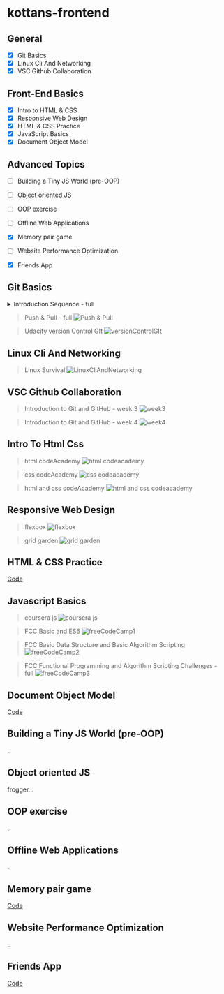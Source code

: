 # kottans-frontend

## General
- [x] Git Basics
- [x] Linux Cli And Networking
- [x] VSC Github Collaboration

## Front-End Basics
- [x] Intro to HTML & CSS
- [x] Responsive Web Design
- [x] HTML & CSS Practice
- [x] JavaScript Basics
- [x] Document Object Model 

## Advanced Topics
- [ ] Building a Tiny JS World (pre-OOP) 
- [ ] Object oriented JS 
- [ ] OOP exercise
- [ ] Offline Web Applications 
- [x] Memory pair game
- [ ] Website Performance Optimization 
- [x] Friends App 


## Git Basics

<details>
  <summary>Introduction Sequence - full</summary>

  ![Introduction Sequence](https://github.com/AsaMitaka/kottans-frontend/blob/main/Git_Basics/Introduction%20Sequence.png)

</details>

> Push & Pull - full
![Push & Pull](https://github.com/AsaMitaka/kottans-frontend/blob/main/Git_Basics/Push%20%26%20Pull.png)

> Udacity version Control GIt
![versionControlGIt](https://github.com/AsaMitaka/kottans-frontend/blob/main/Git_Basics/versionControlGIt.png)

## Linux Cli And Networking 

> Linux Survival 
![LinuxCliAndNetworking](https://github.com/AsaMitaka/kottans-frontend/blob/main/LinuxCliAndNetworking/linux.png)

## VSC Github Collaboration 

> Introduction to Git and GitHub - week 3
![week3](https://github.com/AsaMitaka/kottans-frontend/blob/main/vscGithubCollaboration/week%203.png)

> Introduction to Git and GitHub - week 4
![week4](https://github.com/AsaMitaka/kottans-frontend/blob/main/vscGithubCollaboration/week4.png)

## Intro To Html Css 

> html codeAcademy
![html codeacademy](https://github.com/AsaMitaka/kottans-frontend/blob/main/introToHtmlCss/html%20codeacademy.png)

> css codeAcademy
![css codeacademy](https://github.com/AsaMitaka/kottans-frontend/blob/main/introToHtmlCss/css%20codeacademy.png)

> html and css codeAcademy
![html and css codeacademy](https://github.com/AsaMitaka/kottans-frontend/blob/main/introToHtmlCss/html%20and%20css.png)


## Responsive Web Design 

> flexbox 
![flexbox](https://github.com/AsaMitaka/kottans-frontend/blob/main/responsiveWebDesign/flexbox.png)

> grid garden 
![grid garden](https://github.com/AsaMitaka/kottans-frontend/blob/main/responsiveWebDesign/grid%20garden.png)

## HTML & CSS Practice

[Code](https://github.com/AsaMitaka/kottans-frontend/tree/main/hooliStylePopup)

## Javascript Basics

> coursera js 
![coursera js](https://github.com/AsaMitaka/kottans-frontend/blob/main/javascriptBasics/coursera%20js.png)

> FCC Basic and ES6
![freeCodeCamp1](https://github.com/AsaMitaka/kottans-frontend/blob/main/javascriptBasics/freeCodeCamp1.png)

> FCC Basic Data Structure and Basic Algorithm Scripting
![freeCodeCamp2](https://github.com/AsaMitaka/kottans-frontend/blob/main/javascriptBasics/freeCodeCamp2.png)

> FCC Functional Programming and Algorithm Scripting Challenges - full
![freeCodeCamp3](https://github.com/AsaMitaka/kottans-frontend/blob/main/javascriptBasics/freeCodeCamp3.png)

## Document Object Model 

[Code](https://github.com/AsaMitaka/kottans-frontend/tree/main/dom)

## Building a Tiny JS World (pre-OOP) 
..

## Object oriented JS 

frogger...

## OOP exercise 
..

## Offline Web Applications
.. 

## Memory pair game 

[Code](https://github.com/AsaMitaka/kottans-frontend/tree/main/memory-pair-game)

## Website Performance Optimization 
..

## Friends App

[Code](https://github.com/AsaMitaka/kottans-frontend/tree/main/friends-app)
